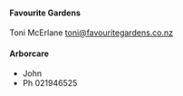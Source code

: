 
#### Favourite Gardens
Toni McErlane <toni@favouritegardens.co.nz>


#### Arborcare
- John
- Ph 021946525


